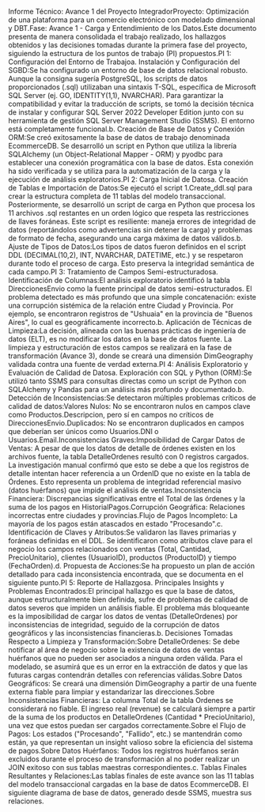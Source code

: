 Informe Técnico: Avance 1 del Proyecto IntegradorProyecto: Optimización de una plataforma para un comercio electrónico con modelado dimensional y DBT.Fase: Avance 1 - Carga y Entendimiento de los Datos.Este documento presenta de manera consolidada el trabajo realizado, los hallazgos obtenidos y las decisiones tomadas durante la primera fase del proyecto, siguiendo la estructura de los puntos de trabajo (PI) propuestos.PI 1: Configuración del Entorno de Trabajoa. Instalación y Configuración del SGBD:Se ha configurado un entorno de base de datos relacional robusto. Aunque la consigna sugería PostgreSQL, los scripts de datos proporcionados (.sql) utilizaban una sintaxis T-SQL, específica de Microsoft SQL Server (ej. GO, IDENTITY(1,1), NVARCHAR). Para garantizar la compatibilidad y evitar la traducción de scripts, se tomó la decisión técnica de instalar y configurar SQL Server 2022 Developer Edition junto con su herramienta de gestión SQL Server Management Studio (SSMS). El entorno está completamente funcional.b. Creación de Base de Datos y Conexión ORM:Se creó exitosamente la base de datos de trabajo denominada EcommerceDB. Se desarrolló un script en Python que utiliza la librería SQLAlchemy (un Object-Relational Mapper - ORM) y pyodbc para establecer una conexión programática con la base de datos. Esta conexión ha sido verificada y se utiliza para la automatización de la carga y la ejecución de análisis exploratorios.PI 2: Carga Inicial de Datosa. Creación de Tablas e Importación de Datos:Se ejecutó el script 1.Create_ddl.sql para crear la estructura completa de 11 tablas del modelo transaccional. Posteriormente, se desarrolló un script de carga en Python que procesa los 11 archivos .sql restantes en un orden lógico que respeta las restricciones de llaves foráneas. Este script es resiliente: maneja errores de integridad de datos (reportándolos como advertencias sin detener la carga) y problemas de formato de fecha, asegurando una carga máxima de datos válidos.b. Ajuste de Tipos de Datos:Los tipos de datos fueron definidos en el script DDL (DECIMAL(10,2), INT, NVARCHAR, DATETIME, etc.) y se respetaron durante todo el proceso de carga. Esto preserva la integridad semántica de cada campo.PI 3: Tratamiento de Campos Semi-estructuradosa. Identificación de Columnas:El análisis exploratorio identificó la tabla DireccionesEnvio como la fuente principal de datos semi-estructurados. El problema detectado es más profundo que una simple concatenación: existe una corrupción sistémica de la relación entre Ciudad y Provincia. Por ejemplo, se encontraron registros de "Ushuaia" en la provincia de "Buenos Aires", lo cual es geográficamente incorrecto.b. Aplicación de Técnicas de Limpieza:La decisión, alineada con las buenas prácticas de ingeniería de datos (ELT), es no modificar los datos en la base de datos fuente. La limpieza y estructuración de estos campos se realizará en la fase de transformación (Avance 3), donde se creará una dimensión DimGeography validada contra una fuente de verdad externa.PI 4: Análisis Exploratorio y Evaluación de Calidad de Datosa. Exploración con SQL y Python (ORM):Se utilizó tanto SSMS para consultas directas como un script de Python con SQLAlchemy y Pandas para un análisis más profundo y documentado.b. Detección de Inconsistencias:Se detectaron múltiples problemas críticos de calidad de datos:Valores Nulos: No se encontraron nulos en campos clave como Productos.Descripcion, pero sí en campos no críticos de DireccionesEnvio.Duplicados: No se encontraron duplicados en campos que deberían ser únicos como Usuarios.DNI o Usuarios.Email.Inconsistencias Graves:Imposibilidad de Cargar Datos de Ventas: A pesar de que los datos de detalle de órdenes existen en los archivos fuente, la tabla DetalleOrdenes resultó con 0 registros cargados. La investigación manual confirmó que esto se debe a que los registros de detalle intentan hacer referencia a un OrdenID que no existe en la tabla de Órdenes. Esto representa un problema de integridad referencial masivo (datos huérfanos) que impide el análisis de ventas.Inconsistencia Financiera: Discrepancias significativas entre el Total de las órdenes y la suma de los pagos en HistorialPagos.Corrupción Geográfica: Relaciones incorrectas entre ciudades y provincias.Flujo de Pagos Incompleto: La mayoría de los pagos están atascados en estado "Procesando".c. Identificación de Claves y Atributos:Se validaron las llaves primarias y foráneas definidas en el DDL. Se identificaron como atributos clave para el negocio los campos relacionados con ventas (Total, Cantidad, PrecioUnitario), clientes (UsuarioID), productos (ProductoID) y tiempo (FechaOrden).d. Propuesta de Acciones:Se ha propuesto un plan de acción detallado para cada inconsistencia encontrada, que se documenta en el siguiente punto.PI 5: Reporte de Hallazgosa. Principales Insights y Problemas Encontrados:El principal hallazgo es que la base de datos, aunque estructuralmente bien definida, sufre de problemas de calidad de datos severos que impiden un análisis fiable. El problema más bloqueante es la imposibilidad de cargar los datos de ventas (DetalleOrdenes) por inconsistencias de integridad, seguido de la corrupción de datos geográficos y las inconsistencias financieras.b. Decisiones Tomadas Respecto a Limpieza y Transformación:Sobre DetalleOrdenes: Se debe notificar al área de negocio sobre la existencia de datos de ventas huérfanos que no pueden ser asociados a ninguna orden válida. Para el modelado, se asumirá que es un error en la extracción de datos y que las futuras cargas contendrán detalles con referencias válidas.Sobre Datos Geográficos: Se creará una dimensión DimGeography a partir de una fuente externa fiable para limpiar y estandarizar las direcciones.Sobre Inconsistencias Financieras: La columna Total de la tabla Ordenes se considerará no fiable. El ingreso real (revenue) se calculará siempre a partir de la suma de los productos en DetalleOrdenes (Cantidad * PrecioUnitario), una vez que estos puedan ser cargados correctamente.Sobre el Flujo de Pagos: Los estados ("Procesando", "Fallido", etc.) se mantendrán como están, ya que representan un insight valioso sobre la eficiencia del sistema de pagos.Sobre Datos Huérfanos: Todos los registros huérfanos serán excluidos durante el proceso de transformación al no poder realizar un JOIN exitoso con sus tablas maestras correspondientes.c. Tablas Finales Resultantes y Relaciones:Las tablas finales de este avance son las 11 tablas del modelo transaccional cargadas en la base de datos EcommerceDB. El siguiente diagrama de base de datos, generado desde SSMS, muestra sus relaciones.